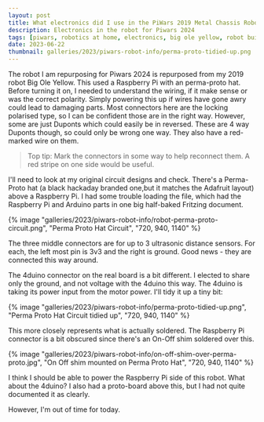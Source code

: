 ```yaml
---
layout: post
title: What electronics did I use in the PiWars 2019 Metal Chassis Robot
description: Electronics in the robot for Piwars 2024
tags: [piwars, robotics at home, electronics, big ole yellow, robot building]
date: 2023-06-22
thumbnail: galleries/2023/piwars-robot-info/perma-proto-tidied-up.png
---
```

The robot I am repurposing for Piwars 2024 is repurposed from my 2019 robot Big Ole Yellow. This used a Raspberry Pi with an perma-proto hat. Before turning it on, I needed to understand the wiring, if it make sense or was the correct polarity. Simply powering this up if wires have gone awry could lead to damaging parts. Most connectors here are the locking polarised type, so I can be confident those are in the right way. However, some are just Duponts which could easily be in reversed. These are 4 way Duponts though, so could only be wrong one way. They also have a red-marked wire on them.

> Top tip: Mark the connectors in some way to help reconnect them. A red stripe on one side would be useful.

I'll need to look at my original circuit designs and check. There's a Perma-Proto hat (a black hackaday branded one,but it matches the Adafruit layout) above a Raspberry Pi. I had some trouble loading the file, which had the Raspberry Pi and Arduino parts in one big half-baked Fritzing document.

{% image "galleries/2023/piwars-robot-info/robot-perma-proto-circuit.png", "Perma Proto Hat Circuit", "720, 940, 1140" %}

The three middle connectors are for up to 3 ultrasonic distance sensors. For each, the left most pin is 3v3 and the right is ground. Good news - they are connected this way around.

The 4duino connector on the real board is a bit different. I elected to share only the ground, and not voltage with the 4duino this way. The 4duino is taking its power input from the motor power.
I'll tidy it up a tiny bit:

{% image "galleries/2023/piwars-robot-info/perma-proto-tidied-up.png", "Perma Proto Hat Circuit tidied up", "720, 940, 1140" %}

This more closely represents what is actually soldered. The Raspberry Pi connector is a bit obscured since there's an On-Off shim soldered over this.

{% image "galleries/2023/piwars-robot-info/on-off-shim-over-perma-proto.jpg", "On Off shim mounted on Perma Proto Hat", "720, 940, 1140" %}

I think I should be able to power the Raspberry Pi side of this robot. What about the 4duino?
I also had a proto-board above this, but I had not quite documented it as clearly.

However, I'm out of time for today.